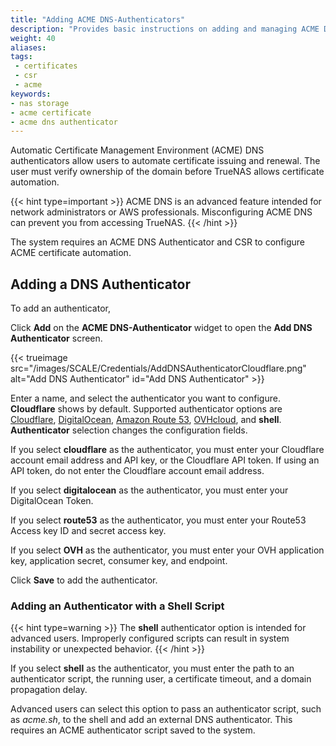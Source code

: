 ```yaml
---
title: "Adding ACME DNS-Authenticators"
description: "Provides basic instructions on adding and managing ACME DNS-authenticators in TrueNAS."
weight: 40
aliases:
tags:
 - certificates
 - csr
 - acme
keywords:
- nas storage 
- acme certificate
- acme dns authenticator
---
```


Automatic Certificate Management Environment (ACME) DNS authenticators allow users to automate certificate issuing and renewal. The user must verify ownership of the domain before TrueNAS allows certificate automation.

{{< hint type=important >}}
ACME DNS is an advanced feature intended for network administrators or AWS professionals. Misconfiguring ACME DNS can prevent you from accessing TrueNAS.
{{< /hint >}}

The system requires an ACME DNS Authenticator and CSR to configure ACME certificate automation.

## Adding a DNS Authenticator

To add an authenticator,

Click **Add** on the **ACME DNS-Authenticator** widget to open the **Add DNS Authenticator** screen.

{{< trueimage src="/images/SCALE/Credentials/AddDNSAuthenticatorCloudflare.png" alt="Add DNS Authenticator" id="Add DNS Authenticator" >}}

Enter a name, and select the authenticator you want to configure. **Cloudflare** shows by default.
Supported authenticator options are [Cloudflare](https://www.cloudflare.com), [DigitalOcean](https://www.digitalocean.com/), [Amazon Route 53](https://aws.amazon.com/route53/), [OVHcloud](https://www.ovhcloud.com/en/domains/), and **shell**.
**Authenticator** selection changes the configuration fields.

If you select **cloudflare** as the authenticator, you must enter your Cloudflare account email address and API key, or the Cloudflare API token. If using an API token, do not enter the Cloudflare account email address.

If you select **digitalocean** as the authenticator, you must enter your DigitalOcean Token.

If you select **route53** as the authenticator, you must enter your Route53 Access key ID and secret access key.

If you select **OVH** as the authenticator, you must enter your OVH application key, application secret, consumer key, and endpoint.  

Click **Save** to add the authenticator.

### Adding an Authenticator with a Shell Script

{{< hint type=warning >}}
The **shell** authenticator option is intended for advanced users. Improperly configured scripts can result in system instability or unexpected behavior.
{{< /hint >}}

If you select **shell** as the authenticator, you must enter the path to an authenticator script, the running user, a certificate timeout, and a domain propagation delay.

Advanced users can select this option to pass an authenticator script, such as *acme.sh*, to the shell and add an external DNS authenticator.
This requires an ACME authenticator script saved to the system.

